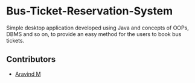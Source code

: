 # Bus-Ticket-Reservation-System
Simple desktop application developed using Java and concepts of OOPs, DBMS and so on, to provide an easy method for the users to book bus tickets.

## Contributors
- <a href="https://github.com/Aravindkrish25">Aravind M </a>

